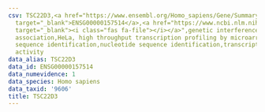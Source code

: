 ```yaml
---
csv: TSC22D3,<a href="https://www.ensembl.org/Homo_sapiens/Gene/Summary?db=core;g=ENSG00000157514"
  target="_blank">ENSG00000157514</a>,<a href="https://www.ncbi.nlm.nih.gov/pubmed/17216044"
  target="_blank"><i class="fas fa-file"></i></a>",genetic interference,functional
  association,HeLa, high throughput transcription profiling by microarray,nucleotide
  sequence identification,nucleotide sequence identification,transcriptional regulation,up-regulates
  activity
data_alias: TSC22D3
data_id: ENSG00000157514
data_numevidence: 1
data_species: Homo sapiens
data_taxid: '9606'
title: TSC22D3
---
```

